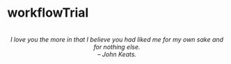 # workflowTrial
<!-- QUOTE:START -->
<p align="center"><br><i>I love you the more in that I believe you had liked me for my own sake and for nothing else.</i><br><i>– John Keats.</i><br></p>
<!-- QUOTE:END -->

